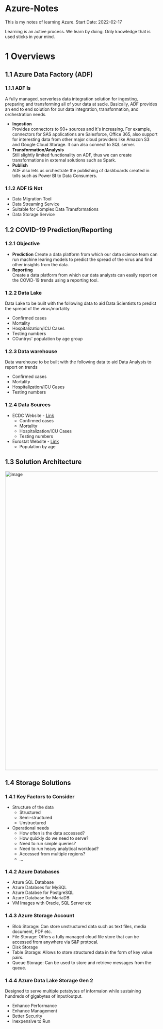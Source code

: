 # Azure-Notes
This is my notes of learning Azure.
Start Date: 2022-02-17

Learning is an active process. We learn by doing. Only knowledge that is used sticks in your mind.

# 1 Overviews

## 1.1 Azure Data Factory (ADF)

### 1.1.1 ADF Is 
A fully managed, serverless data integration solution for ingesting, preparing and transforming all of your data at sacle. Basically, ADF provides an end to end solution for our data integration, transformation, and orchestration needs.
* **Ingestion**  
  Provides connectors to 90+ sources and it's increasing. For example, connectors for SAS applications are Salesforce, Office 365, also support for interesting data from other major cloud providers like Amazon S3 and Google Cloud Storage. It can also connect to SQL server.
* **Transformation/Analysis**  
  Still slightly limited functionality on ADF, thus we can create transformations in external solutions such as Spark.
* **Publish**  
  ADF also lets us orchestrate the publishing of dashboards created in tolls such as Power BI to Data Consumers.

### 1.1.2 ADF IS Not
* Data Migration Tool
* Data Streaming Service
* Suitable for Complex Data Transformations
* Data Storage Service

## 1.2 COVID-19 Prediction/Reporting

### 1.2.1 Objective
* **Prediction**
  Create a data platform from which our data science team can run machine learing models to predict the spread of the virus and find other insights from the data.
* **Reporting**  
  Create a data platform from which our data analysts can easily report on the COVID-19 trends using a reporting tool.
  
### 1.2.2 Data Lake
Data Lake to be built with the following data to aid Data Scientists to predict the spread of the virus/mortality
* Confirmed cases
* Mortality
* Hospitalization/ICU Cases
* Testing numbers
* COuntrys' population by age group

### 1.2.3 Data warehouse
Data warehouse to be built with the following data to aid Data Analysts to report on trends
* Confirmed cases
* Mortality
* Hospitalization/ICU Cases
* Testing numbers

### 1.2.4 Data Sources
* ECDC Website - [Link](https://www.ecdc.europa.eu/en/covid-19/data)
  * Confirmed cases
  * Mortality
  * Hospitalization/ICU Cases
  * Testing numbers
* Eurostat Website - [Link](https://github.com/ArvinCheung0313/Azure-Notes/blob/main/tps00010.tsv)
  * Population by age

## 1.3 Solution Architecture

<img width="981" alt="image" src="https://user-images.githubusercontent.com/91806768/154564103-c3a68287-2d24-483b-9b8b-ffddbd6a50db.png">

## 1.4 Storage Solutions

### 1.4.1 Key Factors to Consider
* Structure of the data
  * Structured
  * Semi-structured
  * Unstructured
* Operational needs
  * How often is the data accessed?
  * How quickly do we need to serve?
  * Need to run simple queries?
  * Need to run heavy analytical workload?
  * Accessed from multiple regions?
  * ...

### 1.4.2 Azure Databases
* Azure SQL Database
* Azure Databses for MySQL
* Azure Databse for PostgreSQL
* Azure Database for MariaDB
* VM Images with Oracle, SQL Server etc

### 1.4.3 Azure Storage Account
* Blob Storage: Can store unstructured data such as text files, media document, PDF etc.
* File Storage: Offers a fully managed cloud file store that can be accessed from anywhere via S&P protocal.
* Disk Storage
* Table Storage: Allows to store structured data in the form of key value pairs.
* Queue Storage: Can be used to store and retrieve messages from the queue.

### 1.4.4 Azure Data Lake Storage Gen 2
Designed to serve multiple petabytes of informaion while sustaining hundreds of gigabytes of input/output.
* Enhance Performance
* Enhance Management
* Better Security
* Inexpensive to Run









